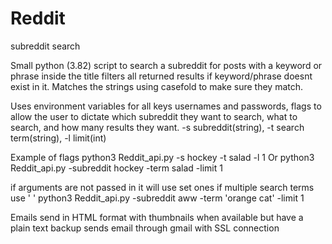 # Reddit
subreddit search

Small python (3.82) script to search a subreddit for posts with a keyword or phrase inside the title filters all returned results if keyword/phrase doesnt exist in it. Matches the strings using casefold to make sure they match.

Uses environment variables for all keys usernames and passwords, flags to allow the user to dictate which subreddit they want to search, what to search, and how many results they want.
-s subreddit(string), -t search term(string), -l limit(int)

Example of flags python3 Reddit_api.py -s hockey -t salad -l 1
Or      python3 Reddit_api.py -subreddit hockey -term salad -limit 1

if arguments are not passed in it will use set ones
if multiple search terms use ' '
        python3 Reddit_api.py -subreddit aww -term 'orange cat' -limit 1

Emails send in HTML format with thumbnails when available but have a plain text backup 
sends email through gmail with SSL connection

